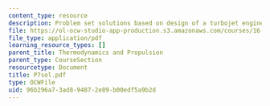 ```yaml
---
content_type: resource
description: Problem set solutions based on design of a turbojet engine.
file: https://ol-ocw-studio-app-production.s3.amazonaws.com/courses/16-01-unified-engineering-i-ii-iii-iv-fall-2005-spring-2006/96b296a73ad894872e89b00edf5a9b2d_P7sol.pdf
file_type: application/pdf
learning_resource_types: []
parent_title: Thermodynamics and Propulsion
parent_type: CourseSection
resourcetype: Document
title: P7sol.pdf
type: OCWFile
uid: 96b296a7-3ad8-9487-2e89-b00edf5a9b2d
---
```


